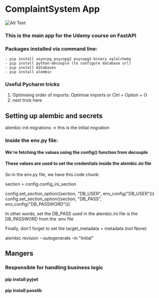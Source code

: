 # ComplaintSystem App

![Alt Text](https://media.giphy.com/media/Xw6yFn7frR3Y4/giphy.gif)


### This is the main app for the Udemy course on FastAPI

### Packages installed via command line:
    - pip install asyncpg psycopg2 psycopg2-binary sqlalchemy 
    - pip install python-decouple (to configure database url)
    - pip install databases
    - pip install alembic  


### Useful Pycharm tricks
1. Optimising order of imports:
    Optimise imports or Ctrl + Option + O
2. next trick here


## Setting up alembic and secrets
alembic init migrations   -> this is the initial migration

### Inside the env.py file:
#### We're fetching the values using the config() function from decouple
#### These values are used to set the credentials inside the alembic.ini file

So in the env.py file, we have this code chunk:

section = config.config_ini_section

config.set_section_option((section, "DB_USER", env_config("DB_USER")))
config.set_section_option((section, "DB_PASS", env_config("DB_PASSWORD")))`

In other words, set the DB_PASS used in the alembic.ini file is the DB_PASSWORD 
from the .env file

Finally, don't forget to set the target_metadata = metadata (not None)


alembic  revision --autogenerate -m "Initial" 


## Mangers
### Responsible for handling business logic
#### pip install pyjwt 
#### pip install passlib 